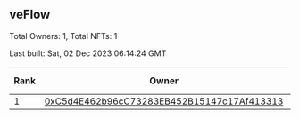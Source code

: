 ## veFlow

Total Owners: 1, Total NFTs: 1

Last built: Sat, 02 Dec 2023 06:14:24 GMT

| Rank | Owner | Voting Power | Influence | NFTs Id |
| --- | --- | --- | --- | --- |
  | 1 | [0xC5d4E462b96cC73283EB452B15147c17Af413313](https://debank.com/profile/0xC5d4E462b96cC73283EB452B15147c17Af413313?chain=canto) | 108,521.271 | 0.03604% | 1 |
